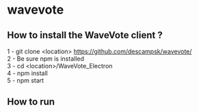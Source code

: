 # wavevote

## How to install the WaveVote client ?
1 - git clone \<location\> https://github.com/descampsk/wavevote/<br>
2 - Be sure npm is installed <br>
3 - cd \<location\>/WaveVote_Electron<br>
4 - npm install<br>
5 - npm start<br>

## How to run 
